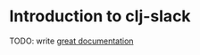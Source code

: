 # Introduction to clj-slack

TODO: write [great documentation](http://jacobian.org/writing/what-to-write/)
